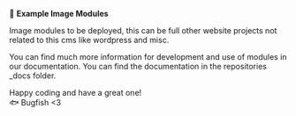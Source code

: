 📁 **Example Image Modules**

Image modules to be deployed, this can be full other website projects not related to this cms like wordpress and misc.

You can find much more information for development and use of modules in our documentation. You can find the documentation in the repositories _docs folder.

Happy coding and have a great one!  
🐟 Bugfish <3
